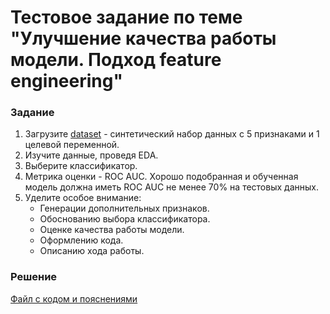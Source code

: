 # Тестовое задание по теме "Улучшение качества работы модели. Подход feature engineering"

### Задание
1. Загрузите [dataset](/Projects/10_Test_task/Task_1/dataset.csv) - синтетический набор данных с 5 признаками и 1 целевой переменной.
2. Изучите данные, проведя EDA.
3. Выберите классификатор.
4. Метрика оценки - ROC AUC. Хорошо подобранная и обученная модель должна иметь ROC AUC не менее 70% на тестовых данных.
5. Уделите особое внимание:
   - Генерации дополнительных признаков.
   - Обоснованию выбора классификатора.
   - Оценке качества работы модели.
   - Оформлению кода.
   - Описанию хода работы.

### Решение
[Файл с кодом и пояснениями](/Projects/08_Natural_language_processing/01_Thematic_modeling/Solution.ipynb)
